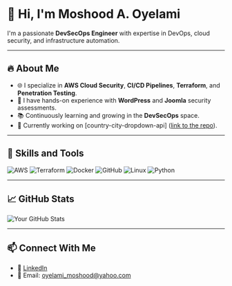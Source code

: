 # 👋 Hi, I'm Moshood A. Oyelami 
I'm a passionate **DevSecOps Engineer** with expertise in DevOps, cloud security, and infrastructure automation.

---

## 🔥 About Me
- 🌐 I specialize in **AWS Cloud Security**, **CI/CD Pipelines**, **Terraform**, and **Penetration Testing**.
- 🔐 I have hands-on experience with **WordPress** and **Joomla** security assessments.
- 📚 Continuously learning and growing in the **DevSecOps** space.
- 🌱 Currently working on [country-city-dropdown-api] ([link to the repo](https://github.com/My-Thoth/country-city-dropdown-api)).

---

## 🚀 Skills and Tools
![AWS](https://img.shields.io/badge/AWS-FF9900?style=flat-square&logo=amazonaws&logoColor=white)
![Terraform](https://img.shields.io/badge/Terraform-623CE4?style=flat-square&logo=terraform&logoColor=white)
![Docker](https://img.shields.io/badge/Docker-2496ED?style=flat-square&logo=docker&logoColor=white)
![GitHub](https://img.shields.io/badge/GitHub-181717?style=flat-square&logo=github&logoColor=white)
![Linux](https://img.shields.io/badge/Linux-FCC624?style=flat-square&logo=linux&logoColor=black)
![Python](https://img.shields.io/badge/Python-3776AB?style=flat-square&logo=python&logoColor=white)

---

## 📈 GitHub Stats
![Your GitHub Stats](https://github-readme-stats.vercel.app/api?username=My-Thoth&show_icons=true&theme=radical)

---

## 📫 Connect With Me
- 💼 [LinkedIn](www.linkedin.com/in/oyelami-moshood-4059a3180)
- 📧 Email: [oyelami_moshood@yahoo.com](mailto:oyelami_moshood@yahoo.com)
